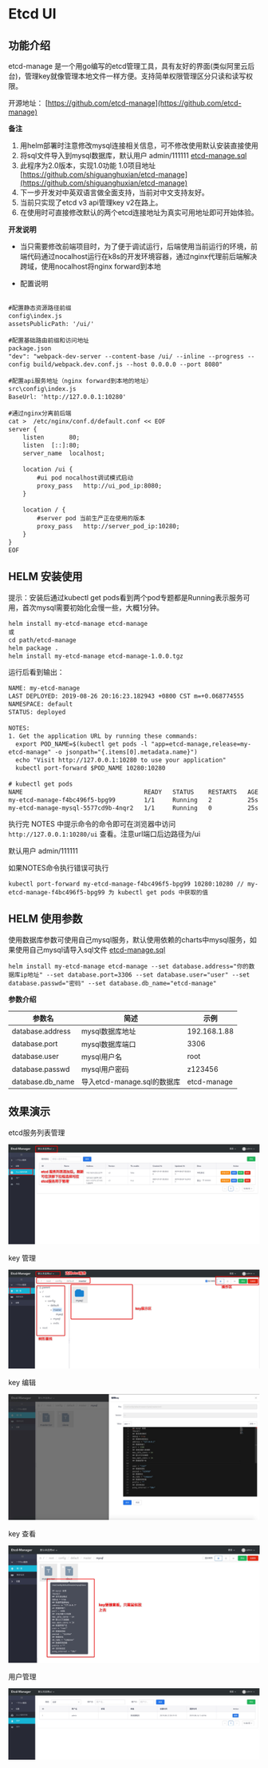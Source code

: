 # Etcd UI


## 功能介绍

etcd-manage 是一个用go编写的etcd管理工具，具有友好的界面(类似阿里云后台)，管理key就像管理本地文件一样方便。支持简单权限管理区分只读和读写权限。

开源地址： [https://github.com/etcd-manage](https://github.com/etcd-manage)

**备注**

1. 用helm部署时注意修改mysql连接相关信息，可不修改使用默认安装直接使用
2. 将sql文件导入到mysql数据库，默认用户 admin/111111 [etcd-manage.sql](https://raw.githubusercontent.com/cloudnativeapp/charts/master/submitted/etcd-manage/sql/etcd-manage.sql)
3. 此程序为2.0版本，实现1.0功能 1.0项目地址 [https://github.com/shiguanghuxian/etcd-manage](https://github.com/shiguanghuxian/etcd-manage)
4. 下一步开发对中英双语言做全面支持，当前对中文支持友好。
5. 当前只实现了etcd v3 api管理key v2在路上。
6. 在使用时可直接修改默认的两个etcd连接地址为真实可用地址即可开始体验。

**开发说明**

- 当只需要修改前端项目时，为了便于调试运行，后端使用当前运行的环境，前端代码通过nocalhost运行在k8s的开发环境容器，通过nginx代理前后端解决跨域，使用nocalhost将nginx forward到本地

- 配置说明
```shell

#配置静态资源路径前缀
config\index.js
assetsPublicPath: '/ui/'

#配置基础路由前缀和访问地址
package.json
"dev": "webpack-dev-server --content-base /ui/ --inline --progress --config build/webpack.dev.conf.js --host 0.0.0.0 --port 8080"

#配置api服务地址（nginx forward到本地的地址）
src\config\index.js
BaseUrl: 'http://127.0.0.1:10280'

#通过nginx分离前后端
cat >  /etc/nginx/conf.d/default.conf << EOF
server {
    listen       80;
    listen  [::]:80;
    server_name  localhost;

    location /ui {
        #ui pod nocalhost调试模式启动
        proxy_pass   http://ui_pod_ip:8080;
    }

    location / {
        #server pod 当前生产正在使用的版本
        proxy_pass   http://server_pod_ip:10280;
    }
}
EOF
```

## HELM 安装使用

提示：安装后通过kubectl get pods看到两个pod专题都是Running表示服务可用，首次mysql需要初始化会慢一些，大概1分钟。

```shell
helm install my-etcd-manage etcd-manage
或
cd path/etcd-manage
helm package .
helm install my-etcd-manage etcd-manage-1.0.0.tgz

```

运行后看到输出：

```shell
NAME: my-etcd-manage
LAST DEPLOYED: 2019-08-26 20:16:23.182943 +0800 CST m=+0.068774555
NAMESPACE: default
STATUS: deployed

NOTES:
1. Get the application URL by running these commands:
  export POD_NAME=$(kubectl get pods -l "app=etcd-manage,release=my-etcd-manage" -o jsonpath="{.items[0].metadata.name}")
  echo "Visit http://127.0.0.1:10280 to use your application"
  kubectl port-forward $POD_NAME 10280:10280

# kubectl get pods
NAME                                  READY   STATUS    RESTARTS   AGE
my-etcd-manage-f4bc496f5-bpg99        1/1     Running   2          25s
my-etcd-manage-mysql-5577cd9b-4nqr2   1/1     Running   0          25s

```

执行完 NOTES 中提示命令的命令即可在浏览器中访问 `http://127.0.0.1:10280/ui` 查看。注意url端口后边路径为/ui

默认用户 admin/111111

如果NOTES命令执行错误可执行

```shell
kubectl port-forward my-etcd-manage-f4bc496f5-bpg99 10280:10280 // my-etcd-manage-f4bc496f5-bpg99 为 kubectl get pods 中获取的值
```

## HELM 使用参数

使用数据库参数可使用自己mysql服务，默认使用依赖的charts中mysql服务，如果使用自己mysql请导入sql文件 [etcd-manage.sql](https://raw.githubusercontent.com/cloudnativeapp/charts/master/submitted/etcd-manage/sql/etcd-manage.sql)

```shell
helm install my-etcd-manage etcd-manage --set database.address="你的数据库ip地址" --set database.port=3306 --set database.user="user" --set database.passwd="密码" --set database.db_name="etcd-manage"
```

**参数介绍**

| 参数名 | 简述 | 示例 |
| ----- | ----- | ---|
|  database.address | mysql数据库地址 | 192.168.1.88 |
|  database.port | mysql数据库端口 | 3306 |
|  database.user | mysql用户名 | root |
|  database.passwd | mysql用户密码 | z123456 |
|  database.db_name | 导入etcd-manage.sql的数据库 | etcd-manage |


## 效果演示

etcd服务列表管理

![](https://raw.githubusercontent.com/cloudnativeapp/charts/master/submitted/etcd-manage/imgs/etcd-server.png)

key 管理

![](https://raw.githubusercontent.com/cloudnativeapp/charts/master/submitted/etcd-manage/imgs/keys.png)

key 编辑

![](https://raw.githubusercontent.com/cloudnativeapp/charts/master/submitted/etcd-manage/imgs/key-edit.png)

key 查看

![](https://raw.githubusercontent.com/cloudnativeapp/charts/master/submitted/etcd-manage/imgs/key-show.png)

用户管理

![](https://raw.githubusercontent.com/cloudnativeapp/charts/master/submitted/etcd-manage/imgs/user.png)
